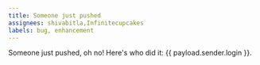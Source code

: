 ```yaml
---
title: Someone just pushed
assignees: shivabitla,Infinitecupcakes
labels: bug, enhancement
---
```

Someone just pushed, oh no! Here's who did it: {{ payload.sender.login }}.
